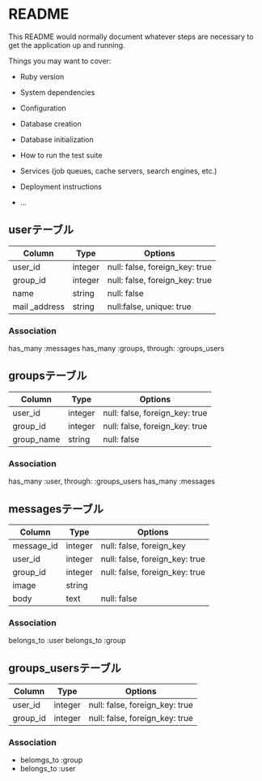 # README

This README would normally document whatever steps are necessary to get the
application up and running.

Things you may want to cover:

* Ruby version

* System dependencies

* Configuration

* Database creation

* Database initialization

* How to run the test suite

* Services (job queues, cache servers, search engines, etc.)

* Deployment instructions

* ...

## userテーブル

|Column|Type|Options|
|------|----|-------|
|user_id|integer|null: false, foreign_key: true|
|group_id|integer|null: false, foreign_key: true|
|name|string|null: false|
|mail _address|string|null:false, unique: true|

### Association
has_many :messages
has_many :groups, through: :groups_users

## groupsテーブル

|Column|Type|Options|
|------|----|-------|
|user_id|integer|null: false, foreign_key: true|
|group_id|integer|null: false, foreign_key: true|
|group_name|string|null: false|

### Association
has_many :user, through: :groups_users
has_many :messages

## messagesテーブル

|Column|Type|Options|
|------|----|-------|
|message_id|integer|null: false, foreign_key |
|user_id|integer|null: false, foreign_key: true|
|group_id|integer|null: false, foreign_key: true|
|image|string| |
|body|text|null: false |

### Association
belongs_to :user
belongs_to :group

## groups_usersテーブル

|Column|Type|Options|
|------|----|-------|
|user_id|integer|null: false, foreign_key: true|
|group_id|integer|null: false, foreign_key: true|

### Association
- belomgs_to :group
- belongs_to :user